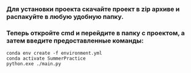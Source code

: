 ### Для установки проекта скачайте проект в zip архиве и распакуйте в любую удобную папку.

### Теперь откройте cmd и перейдите в папку с проектом, а затем введите предоставленные команды:
```
conda env create -f environment.yml 
conda activate SummerPractice
python.exe ./main.py
```
